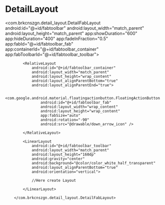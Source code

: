 # DetailLayout


  <com.brkcnszgn.detail_layout.DetailFabLayout
            android:id="@+id/fabtoolbar"
            android:layout_width="match_parent"
            android:layout_height="match_parent"
            app:showDuration="600"
            app:hideDuration="400"
            app:fadeInFraction="0.5"
            app:fabId="@+id/fabtoolbar_fab"
            app:containerId="@+id/fabtoolbar_container"
            app:fabToolbarId="@+id/fabtoolbar_toolbar">


            <RelativeLayout
                android:id="@+id/fabtoolbar_container"
                android:layout_width="match_parent"
                android:layout_height="wrap_content"
                android:layout_alignParentBottom="true"
                android:layout_alignParentEnd="true">

                <com.google.android.material.floatingactionbutton.FloatingActionButton
                    android:id="@+id/fabtoolbar_fab"
                    android:layout_width="wrap_content"
                    android:layout_height="wrap_content"
                    app:fabSize="auto"
                    android:rotation="-90"
                    android:src="@drawable/down_arrow_icon" />

            </RelativeLayout>

            <LinearLayout
                android:id="@+id/fabtoolbar_toolbar"
                android:layout_width="match_parent"
                android:layout_height="160dp"
                android:gravity="center"
                android:background="@color/color_white_half_transparent"
                android:layout_alignParentBottom="true"
                android:orientation="vertical">

                //Here create Layout

            </LinearLayout>

        </com.brkcnszgn.detail_layout.DetailFabLayout>
